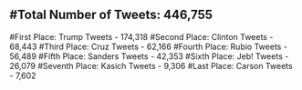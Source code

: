#Total Number of Tweets: 446,755 
---
#First Place: Trump Tweets - 174,318
#Second Place: Clinton Tweets - 68,443
#Third Place: Cruz Tweets - 62,166
#Fourth Place: Rubio Tweets - 56,489
#Fifth Place: Sanders Tweets - 42,353
#Sixth Place: Jeb! Tweets - 26,079
#Seventh Place: Kasich Tweets - 9,306
#Last Place: Carson Tweets - 7,602
